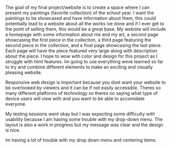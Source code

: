 The goal of my final project/website is to create a space where I can present my paintings (favorite collection) of the school year. I want the paintings to be showcased and have information about them, this could potentially lead to a website about all the works ive done and if I ever get to the point of selling them, this would be a great base. My webiste will include a homepage with some information about me and my art, a second page showcasing the first piece in the collection, a third page featuring the second piece in the collection, and a final page showcasing the last piece. Each page will have the piece featured very large along with description about the piece. I hope to wow with color and design for this project as I struggle with html features. Im going to use everything weve learned so far to try and combine different elements to make an exciting and visually pleasing website. 

Responsive web design is important because you dont want your website to be overlooked by viewers and it can be if not easily accessible. Theres so many different platforms of technology so theres no saying what type of device users will view with and you want to be able to accomidate everyone. 

My testing sessions went okay but I was expecting some difficulty with usability because I am having some trouble with my drop-down menu. The layout is also a work in progress but my message was clear and the design is nice. 

Im having a lot of trouble with my drop down menu and centering items. 

